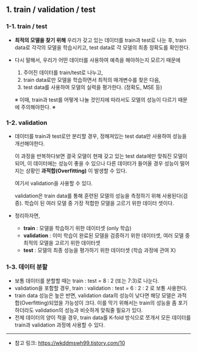 ## **1. train / validation / test**
### **1-1. train / test**
- **최적의 모델을 찾기 위해** 우리가 갖고 있는 데이터를 train과 test로 나눈 후, 
train data로 각각의 모델을 학습시키고, test data로 각 모델의 최종 정확도를 확인한다.
- 다시 말해서, 우리가 어떤 데이터를 사용하여 예측을 해야하는지 모르기 때문에
  1. 주어진 데이터를 train/test로 나누고,
  2. train data로만 모델을 학습하면서 최적의 매개변수를 찾은 다음,
  3. test data를 사용하여 모델의 실력을 평가한다. (정확도, MSE 등)
    
  ※ 이때, train과 test를 어떻게 나눌 것인지에 따라서도 모델의 성능이 다르기 때문에 주의해야한다. ※


### **1-2. validation**
- 데이터를 train과 test로만 분리할 경우, 정해져있는 test data만 사용하여 성능을 개선해야한다.

  이 과정을 반복하다보면 결국 모델이 현재 갖고 있는 test data에만 맞춰진 모델이 되어, 이 데이터에는 성능이 좋을 수 있으나 다른 데이터가 들어올 경우 성능이 떨어지는 상황인 **과적합(Overfitting)** 이 발생할 수 있다.

  여기서 validation을 사용할 수 있다.

  validation은 train data를 통해 훈련된 모델의 성능을 측정하기 위해 사용된다(검증). 학습이 된 여러 모델 중 가장 적합한 모델을 고르기 위한 데이터 셋이다.

- 정리하자면,
    - **train** : 모델을 학습하기 위한 데이터셋 (only 학습)
    - **validation** : 이미 학습이 완료된 모델을 검증하기 위한 데이터셋, 여러 모델 중 최적의 모델을 고르기 위한 데이터셋
    -  **test** : 모델의 최종 성능을 평가하기 위한 데이터셋 (학습 과정에 관여 X)

### **1-3. 데이터 분할**
- 보통 데이터를 분할할 때는 train : test = 8 : 2 (또는 7:3)로 나눈다.
- validation을 포함할 경우, train : validation : test = 6 : 2 : 2 로 보통 사용한다.
- train data 성능은 높은 반면, validation data의 성능이 낮다면 해당 모델은 과적합(Overfitting)되었을 가능성이 크다. 이를 막기 위해서는 train의 성능을 좀 포기하더라도 validation의 성능과 비슷하게 맞춰줄 필요가 있다.
- 전체 데이터의 양이 적을 경우, train data를 K-fold 방식으로 쪼개서 모든 데이터를 train과 validation 과정에 사용할 수 있다.


------


* 참고 링크: https://wkddmswh99.tistory.com/10
  
